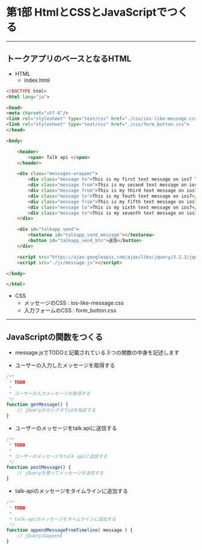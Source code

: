 # 第1部 HtmlとCSSとJavaScriptでつくる

---

## トークアプリのベースとなるHTML
* HTML
  * index.html

```HTML
<!DOCTYPE html>
<html lang="ja">

<head>
<meta charset="utf-8"/>
<link rel="stylesheet" type="text/css" href="./css/ios-like-message.css">
<link rel="stylesheet" type="text/css" href="./css/form_botton.css">
</head>

<body>

	<header>
		<span> Talk api </span>
	</header>

	<div class="messages-wrapper">
		<div class="message to">This is my first text message on ios7 This is my first text message on ios7</div>
		<div class="message from">This is my second text message on ios7</div>
		<div class="message from">This is my third text message on ios7</div>
		<div class="message to">This is my fouth text message on ios7</div>
		<div class="message from">This is my fifth text message on ios7</div>
		<div class="message to">This is my sixth text message on ios7</div>
		<div class="message to">This is my seventh text message on ios7</div>
	</div>

	<div id="talkapp_send">
		<textarea id="talkapp_send_message"></textarea>
		<button id="talkapp_send_btn">送信</button>
	</div>

	<script src="https://ajax.googleapis.com/ajax/libs/jquery/3.2.1/jquery.min.js"></script>
	<script src="./js/message.js"></script>

</body>

</html>

```

* CSS
  * メッセージのCSS : ios-like-message.css
  * 入力フォームのCSS : form_botton.css

---

## JavaScriptの関数をつくる

* message.jsでTODOと記載されている３つの関数の中身を記述します

* ユーザーの入力したメッセージを取得する

```JavaScript
/**
 * TODO
 *
 * ユーザーの入力メッセージを取得する
 */
function getMessage() {
    // jQueryのセレクタでidを指定する
}
```

* ユーザーのメッセージをtalk apiに送信する

```JavaScript
/**
 * TODO
 *
 * ユーザーのメッセージをtalk apiに送信する
 */
function postMessage() {
    // jQueryを使ってメッセージを送信する
}
```

* talk-apiのメッセージをタイムラインに追加する

```JavaScript
/**
 * TODO
 *
 * talk-apiのメッセージをタイムラインに追加する
 */
function appendMessageFromTimeline( message ) {
    // jQueryのappend
}
```